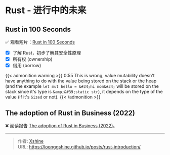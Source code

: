 # Rust - 进行中的未来


## Rust in 100 Seconds

:white_check_mark: 观看短片：[Rust in 100 Seconds][rust-in-100s] 
- [x] 了解 Rust，初步了解其安全性原理
- [x] 所有权 (ownership)
- [x] 借用 (borrow) 

{{&lt; admonition warning &gt;}}
0:55 This is wrong, value mutability doesn&#39;t have anything to do with the value being stored on the stack or the heap (and the example `let mut hello = &#34;hi mom&#34;` will be stored on the stack since it&#39;s type is `&amp;&#39;static str`), it depends on the type of the value (if it&#39;s `Sized` or not).
{{&lt; /admonition &gt;}}

## The adoption of Rust in Business (2022)

:x: 阅读报告 [The adoption of Rust in Business (2022)][2022-review-the-adoption-of-rust-in-business]。


[rust-in-100s]: https://youtu.be/5C_HPTJg5ek
[2022-review-the-adoption-of-rust-in-business]: https://rustmagazine.org/issue-1/2022-review-the-adoption-of-rust-in-business/


---

> 作者: [Xshine](https://github.com/LoongGshine)  
> URL: https://loonggshine.github.io/posts/rust-introduction/  

